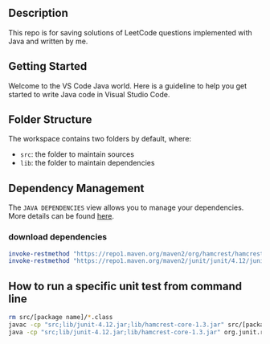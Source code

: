 ## Description
This repo is for saving solutions of LeetCode questions implemented with Java and written by me.

## Getting Started

Welcome to the VS Code Java world. Here is a guideline to help you get started to write Java code in Visual Studio Code.

## Folder Structure

The workspace contains two folders by default, where:

- `src`: the folder to maintain sources
- `lib`: the folder to maintain dependencies

## Dependency Management

The `JAVA DEPENDENCIES` view allows you to manage your dependencies. More details can be found [here](https://github.com/microsoft/vscode-java-pack/blob/master/release-notes/v0.9.0.md#work-with-jar-files-directly).

### download dependencies
```powershell
invoke-restmethod "https://repo1.maven.org/maven2/org/hamcrest/hamcrest-core/1.3/hamcrest-core-1.3.jar" -outfile "lib/hamcrest-core-1.3.jar"
invoke-restmethod "https://repo1.maven.org/maven2/junit/junit/4.12/junit-4.12.jar" -outfile "lib/junit-4.12.jar"
```

## How to run a specific unit test from command line
```bash
rm src/[package name]/*.class
javac -cp "src;lib/junit-4.12.jar;lib/hamcrest-core-1.3.jar" src/[package name]/Solution.java src/[package name]/Tests.java
java -cp "src;lib/junit-4.12.jar;lib/hamcrest-core-1.3.jar" org.junit.runner.JUnitCore [test class name]
```
